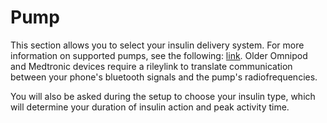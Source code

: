 # Pump
This section allows you to select your insulin delivery system. For more information on supported pumps, see the following: [link](../../intro/requirements/pump.md). Older Omnipod and Medtronic devices require a rileylink to translate communication between your phone's bluetooth signals and the pump's radiofrequencies.

You will also be asked during the setup to choose your insulin type, which will determine your duration of insulin action and peak activity time.